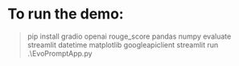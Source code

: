 # To run the demo:
> pip install gradio openai rouge_score pandas numpy evaluate streamlit datetime matplotlib googleapiclient 
> streamlit run .\EvoPromptApp.py